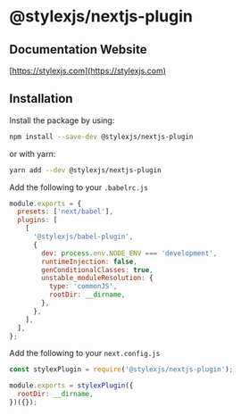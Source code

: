 # @stylexjs/nextjs-plugin

## Documentation Website
[https://stylexjs.com](https://stylexjs.com)

## Installation

Install the package by using:
```bash
npm install --save-dev @stylexjs/nextjs-plugin
```

or with yarn:

```bash
yarn add --dev @stylexjs/nextjs-plugin
```

Add the following to your `.babelrc.js`
```javascript
module.exports = {
  presets: ['next/babel'],
  plugins: [
    [
      '@stylexjs/babel-plugin',
      {
        dev: process.env.NODE_ENV === 'development',
        runtimeInjection: false,
        genConditionalClasses: true,
        unstable_moduleResolution: {
          type: 'commonJS',
          rootDir: __dirname,
        },
      },
    ],
  ],
};
```

Add the following to your `next.config.js`
```javascript
const stylexPlugin = require('@stylexjs/nextjs-plugin');

module.exports = stylexPlugin({
  rootDir: __dirname,
})({});
```